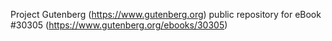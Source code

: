 Project Gutenberg (https://www.gutenberg.org) public repository for eBook #30305 (https://www.gutenberg.org/ebooks/30305)
